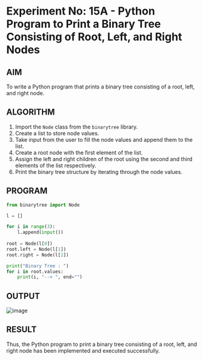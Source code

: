 # Experiment No: 15A - Python Program to Print a Binary Tree Consisting of Root, Left, and Right Nodes

## AIM  
To write a Python program that prints a binary tree consisting of a root, left, and right node.

## ALGORITHM  
1. Import the `Node` class from the `binarytree` library.
2. Create a list to store node values.
3. Take input from the user to fill the node values and append them to the list.
4. Create a root node with the first element of the list.
5. Assign the left and right children of the root using the second and third elements of the list respectively.
6. Print the binary tree structure by iterating through the node values.

## PROGRAM
```python
from binarytree import Node

l = []

for i in range(3):
    l.append(input())
    
root = Node(l[0])
root.left = Node(l[1])
root.right = Node(l[2])

print("Binary Tree : ")
for i in root.values:
    print(i, "--> ", end="")
```

## OUTPUT
![image](https://github.com/user-attachments/assets/b20d1929-3c96-43f4-9a5d-5390ebfe0849)

## RESULT
Thus, the Python program to print a binary tree consisting of a root, left, and right node has been implemented and executed successfully.
